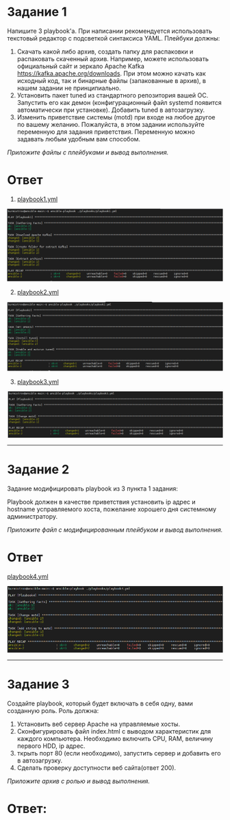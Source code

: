 # Задание 1

Напишите 3 playbook'a. При написании рекомендуется использовать текстовый редактор с подсветкой синтаксиса YAML. Плейбуки должны:

1. Скачать какой либо архив, создать папку для распаковки и распаковать скаченный архив. Например, можете использовать официальный сайт и зеркало Apache Kafka <https://kafka.apache.org/downloads>. При этом можно качать как исходный код, так и бинарные файлы (запакованные в архив), в нашем задании не принципиально.
2. Установить пакет tuned из стандартного репозитория вашей ОС. Запустить его как демон (конфигурационный файл systemd появится автоматически при установке). Добавить tuned в автозагрузку.
3. Изменить приветствие системы (motd) при входе на любое другое по вашему желанию. Пожалуйста, в этом задании используйте переменную для задания приветствия. Переменную можно задавать любым удобным вам способом.

*Приложите файлы с плейбуками и вывод выполнения.*

# Ответ

1. [playbook1.yml](playbook1.yml)  

![pic1](1.PNG)  

2. [playbook2.yml](playbook2.yml)
 
![pic2](2.PNG)  

3. [playbook3.yml](playbook3.yml) 

![pic3](3.PNG)

---

# Задание 2  

Задание модифицировать playbook из 3 пункта 1 задания:  

Playbook должен в качестве приветствия установить ip адрес и hostname усправляемого хоста, пожелание хорошего дня системному администратору.  

*Приложите файл с модифицированным плейбуком и вывод выполнения.*  

# Ответ  
[playbook4.yml](playbook4.yml)  

![pic4](4.PNG)

---

# Задание 3
Создайте playbook, который будет включать в себя одну, вами созданную роль. Роль должна:

1. Установить веб сервер Apache на управляемые хосты.
2. Сконфигурировать файл index.html c выводом характеристик для каждого компьютера. Необходимо включить CPU, RAM, величину первого HDD, ip адрес.
3. ткрыть порт 80 (если необходимо), запустить сервер и добавить его в автозагрузку.
4. Сделать проверку доступности веб сайта(ответ 200).

*Приложите архив с ролью и вывод выполнения.*  

# Ответ:  



